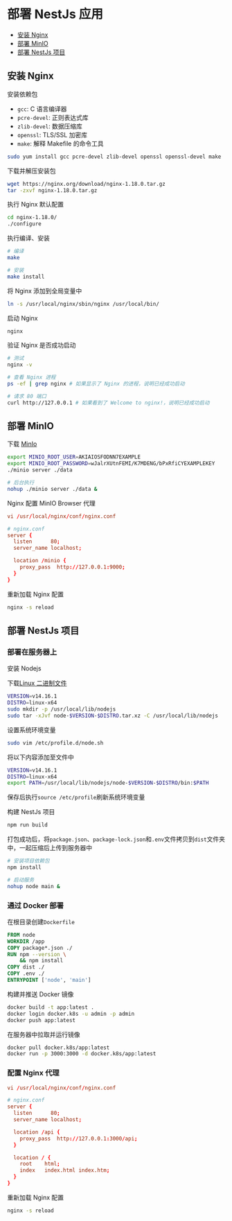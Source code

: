# 部署 NestJs 应用

- [安装 Nginx](#安装-nginx)
- [部署 MinIO](#部署-minio)
- [部署 NestJs 项目](#部署-nestjs-项目)

## 安装 Nginx

安装依赖包

- `gcc`: C 语言编译器
- `pcre-devel`: 正则表达式库
- `zlib-devel`: 数据压缩库
- `openssl`: TLS/SSL 加密库
- `make`: 解释 Makefile 的命令工具

```bash
sudo yum install gcc pcre-devel zlib-devel openssl openssl-devel make
```

下载并解压安装包

```bash
wget https://nginx.org/download/nginx-1.18.0.tar.gz
tar -zxvf nginx-1.18.0.tar.gz
```

执行 Nginx 默认配置

```bash
cd nginx-1.18.0/
./configure
```

执行编译、安装

```bash
# 编译
make

# 安装
make install
```

将 Nginx 添加到全局变量中

```bash
ln -s /usr/local/nginx/sbin/nginx /usr/local/bin/
```

启动 Nginx

```bash
nginx
```

验证 Nginx 是否成功启动

```bash
# 测试
nginx -v

# 查看 Nginx 进程
ps -ef | grep nginx # 如果显示了 Nginx 的进程，说明已经成功启动

# 请求 80 端口
curl http://127.0.0.1 # 如果看到了 Welcome to nginx!，说明已经成功启动
```

## 部署 MinIO

下载 [MinIo](https://min.io/download#/linux)

```bash
export MINIO_ROOT_USER=AKIAIOSFODNN7EXAMPLE
export MINIO_ROOT_PASSWORD=wJalrXUtnFEMI/K7MDENG/bPxRfiCYEXAMPLEKEY
./minio server ./data

# 后台执行
nohup ./minio server ./data &
```

Nginx 配置 MinIO Browser 代理

```conf
vi /usr/local/nginx/conf/nginx.conf

# nginx.conf
server {
  listen      80;
  server_name localhost;

  location /minio {
    proxy_pass  http://127.0.0.1:9000;
  }
}
```

重新加载 Nginx 配置

```bash
nginx -s reload
```

## 部署 NestJs 项目

### 部署在服务器上

安装 Nodejs

下载[Linux 二进制文件](https://nodejs.org/en/download/)

```bash
VERSION=v14.16.1
DISTRO=linux-x64
sudo mkdir -p /usr/local/lib/nodejs
sudo tar -xJvf node-$VERSION-$DISTRO.tar.xz -C /usr/local/lib/nodejs
```

设置系统环境变量

```bash
sudo vim /etc/profile.d/node.sh
```

将以下内容添加至文件中

```sh
VERSION=v14.16.1
DISTRO=linux-x64
export PATH=/usr/local/lib/nodejs/node-$VERSION-$DISTRO/bin:$PATH
```

保存后执行`source /etc/profile`刷新系统环境变量

构建 NestJs 项目

```bash
npm run build
```

打包成功后，将`package.json`、`package-lock.json`和`.env`文件拷贝到`dist`文件夹中，一起压缩后上传到服务器中

```bash
# 安装项目依赖包
npm install

# 启动服务
nohup node main &
```

### 通过 Docker 部署

在根目录创建`Dockerfile`

```Dockerfile
FROM node
WORKDIR /app
COPY package*.json ./
RUN npm --version \
    && npm install
COPY dist ./
COPY .env ./
ENTRYPOINT ['node', 'main']
```

构建并推送 Docker 镜像

```bash
docker build -t app:latest .
docker login docker.k8s -u admin -p admin
docker push app:latest
```

在服务器中拉取并运行镜像

```bash
docker pull docker.k8s/app:latest
docker run -p 3000:3000 -d docker.k8s/app:latest
```

### 配置 Nginx 代理

```conf
vi /usr/local/nginx/conf/nginx.conf

# nginx.conf
server {
  listen      80;
  server_name localhost;

  location /api {
    proxy_pass  http://127.0.0.1:3000/api;
  }

  location / {
    root    html;
    index   index.html index.htm;
  }
}
```

重新加载 Nginx 配置

```bash
nginx -s reload
```

